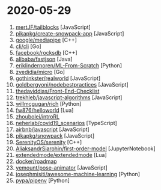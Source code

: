 # 2020-05-29

1. [mertJF/tailblocks](https://github.com/mertJF/tailblocks "🎉 Ready-to-use Tailwind CSS blocks.") [JavaScript]
2. [pikapkg/create-snowpack-app](https://github.com/pikapkg/create-snowpack-app "CSA - Get started with the fastest dev environment available.") [JavaScript]
3. [google/mediapipe](https://github.com/google/mediapipe "MediaPipe is the simplest way for researchers and developers to build world-class ML solutions and applications for mobile, edge, cloud and the web.") [C++]
4. [cli/cli](https://github.com/cli/cli "GitHub’s official command line tool") [Go]
5. [facebook/rocksdb](https://github.com/facebook/rocksdb "A library that provides an embeddable, persistent key-value store for fast storage.") [C++]
6. [alibaba/fastjson](https://github.com/alibaba/fastjson "A fast JSON parser/generator for Java.") [Java]
7. [eriklindernoren/ML-From-Scratch](https://github.com/eriklindernoren/ML-From-Scratch "Machine Learning From Scratch. Bare bones NumPy implementations of machine learning models and algorithms with a focus on accessibility. Aims to cover everything from linear regression to deep learning.") [Python]
8. [zyedidia/micro](https://github.com/zyedidia/micro "A modern and intuitive terminal-based text editor") [Go]
9. [gothinkster/realworld](https://github.com/gothinkster/realworld "The mother of all demo apps — Exemplary fullstack Medium.com clone powered by React, Angular, Node, Django, and many more 🏅") [JavaScript]
10. [goldbergyoni/nodebestpractices](https://github.com/goldbergyoni/nodebestpractices "✅ The Node.js best practices list (May 2020)") [JavaScript]
11. [thedaviddias/Front-End-Checklist](https://github.com/thedaviddias/Front-End-Checklist "🗂 The perfect Front-End Checklist for modern websites and meticulous developers") 
12. [trekhleb/javascript-algorithms](https://github.com/trekhleb/javascript-algorithms "📝 Algorithms and data structures implemented in JavaScript with explanations and links to further readings") [JavaScript]
13. [willmcgugan/rich](https://github.com/willmcgugan/rich "Rich is a Python library for rich text and beautiful formatting in the terminal.") [Python]
14. [fw876/helloworld](https://github.com/fw876/helloworld "") [Lua]
15. [zhoubolei/introRL](https://github.com/zhoubolei/introRL "Intro to Reinforcement Learning (强化学习纲要）") 
16. [neherlab/covid19_scenarios](https://github.com/neherlab/covid19_scenarios "Models of COVID-19 outbreak trajectories and hospital demand") [TypeScript]
17. [airbnb/javascript](https://github.com/airbnb/javascript "JavaScript Style Guide") [JavaScript]
18. [pikapkg/snowpack](https://github.com/pikapkg/snowpack "☶ A faster dev environment for modern web apps.") [JavaScript]
19. [SerenityOS/serenity](https://github.com/SerenityOS/serenity "The Serenity Operating System 🐞") [C++]
20. [AliaksandrSiarohin/first-order-model](https://github.com/AliaksandrSiarohin/first-order-model "This repository contains the source code for the paper First Order Motion Model for Image Animation") [JupyterNotebook]
21. [extendedmode/extendedmode](https://github.com/extendedmode/extendedmode "Community fork of es_extended") [Lua]
22. [docker/roadmap](https://github.com/docker/roadmap "Welcome to the Public Roadmap for All Things Docker! We welcome your ideas.") 
23. [yemount/pose-animator](https://github.com/yemount/pose-animator "") [JavaScript]
24. [josephmisiti/awesome-machine-learning](https://github.com/josephmisiti/awesome-machine-learning "A curated list of awesome Machine Learning frameworks, libraries and software.") [Python]
25. [pypa/pipenv](https://github.com/pypa/pipenv "Python Development Workflow for Humans.") [Python]
